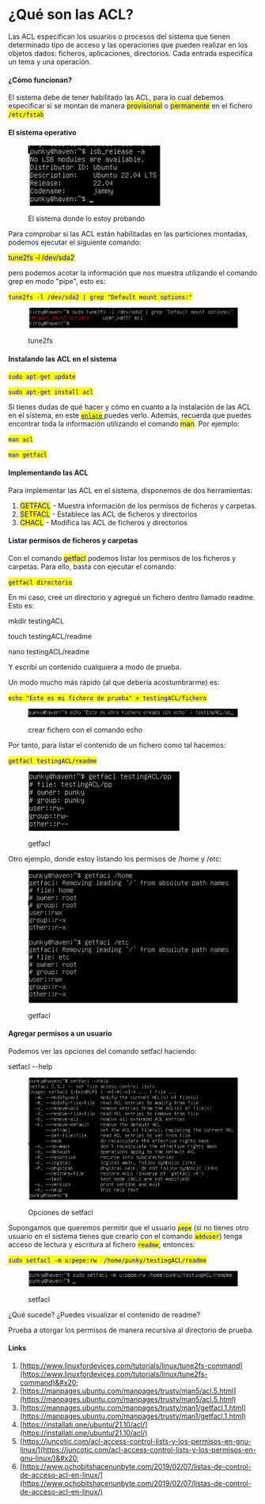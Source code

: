 # ¿Qué son las ACL?

Las ACL especifican los usuarios o procesos  del sistema que tienen determinado tipo de acceso y las operaciones que pueden realizar en los objetos dados: ficheros, aplicaciones, directorios. Cada entrada especifica un tema y una operación.

#### ¿Cómo funcionan?

El sistema debe de tener habilitado las ACL, para lo cual  debemos especificar si se montan de manera <mark style="color:blue;">provisional</mark> o <mark style="color:blue;">permanente</mark> en el fichero <mark style="color:blue;">`/etc/fstab`</mark>

#### El sistema operativo

<figure><img src="../.gitbook/assets/image (58).png" alt=""><figcaption><p>El sistema donde lo estoy probando</p></figcaption></figure>

Para comprobar si las ACL están habilitadas en las particiones montadas, podemos ejecutar el siguiente comando:

<mark style="color:blue;">tune2fs -l /dev/sda2</mark>&#x20;

pero podemos acotar la información que nos muestra utilizando el comando grep en modo "pipe", esto es:

<mark style="color:blue;">`tune2fs -l /dev/sda2 | grep "Default mount options:"`</mark>

<figure><img src="../.gitbook/assets/image (159).png" alt=""><figcaption><p>tune2fs</p></figcaption></figure>

#### Instalando las ACL en el sistema

<mark style="color:blue;">`sudo apt-get update`</mark>

<mark style="color:blue;">`sudo apt-get install acl`</mark>

Si tienes dudas de qué hacer y cómo en cuanto a la instalación de las ACL en el sistema, en este [<mark style="color:blue;">`enlace`</mark> ](https://installati.one/ubuntu/21.10/acl/)puedes verlo. Además, recuerda que puedes encontrar toda la información utilizando el comando <mark style="color:blue;">man</mark>. Por ejemplo:

<mark style="color:blue;">`man acl`</mark>

<mark style="color:blue;">`man getfacl`</mark>

#### Implementando las ACL

Para implementar las ACL en el sistema, disponemos de dos herramientas:

1. <mark style="color:blue;">GETFACL</mark> - Muestra información de los permisos de ficheros y carpetas.&#x20;
2. <mark style="color:blue;">SETFACL</mark> - Establece las ACL de ficheros y directorios&#x20;
3. <mark style="color:blue;">CHACL</mark>  - Modifica las ACL de ficheros y directorios

#### Listar permisos de ficheros y carpetas&#x20;

Con el comando <mark style="color:blue;">getfacl</mark> podemos listar los permisos de los ficheros y carpetas. Para ello, basta con ejecutar el comando:

<mark style="color:blue;">`getfacl directorio`</mark>

En mi caso, creé un directorio y agregué un fichero dentro llamado readme. Esto es:

mkdir testingACL

touch testingACL/readme

nano testingACL/readme&#x20;

Y escribí un contenido cualquiera a modo de prueba.&#x20;

Un modo mucho más rápido (al que debería acostumbrarme) es:

<mark style="color:blue;">`echo "Este es mi fichero de prueba" > testingACL/fichero`</mark>

<figure><img src="../.gitbook/assets/image (50).png" alt=""><figcaption><p>crear fichero con el comando echo</p></figcaption></figure>

Por tanto, para listar el contenido de un fichero como tal hacemos:

<mark style="color:blue;">`getfacl testingACL/readme`</mark>&#x20;

<figure><img src="../.gitbook/assets/image (184).png" alt=""><figcaption><p>getfacl</p></figcaption></figure>

Otro ejemplo, donde estoy listando los permisos de /home y /etc:

<figure><img src="../.gitbook/assets/image (78).png" alt=""><figcaption><p>getfacl</p></figcaption></figure>

#### Agregar permisos a un usuario

Podemos ver las opciones del comando setfacl haciendo:

setfacl --help

<figure><img src="../.gitbook/assets/image (152).png" alt=""><figcaption><p>Opciones de setfacl</p></figcaption></figure>

Supongamos que queremos permitir que el usuario <mark style="color:blue;">`pepe`</mark> (si no tienes otro usuario en el sistema tienes que crearlo con el comando <mark style="color:blue;">`adduser`</mark>) tenga acceso  de lectura y escritura al fichero <mark style="color:blue;">`readme`</mark>, entonces:

<mark style="color:blue;">`sudo setfacl -m u:pepe:rw  /home/punky/testingACL/readme`</mark>

<figure><img src="../.gitbook/assets/image (191).png" alt=""><figcaption><p>setfacl</p></figcaption></figure>

¿Qué sucede? ¿Puedes visualizar el contenido de readme?

Prueba a otorgar los permisos de manera recursiva al directorio de prueba.



#### Links

1. [https://www.linuxfordevices.com/tutorials/linux/tune2fs-command](https://www.linuxfordevices.com/tutorials/linux/tune2fs-command)&#x20;
2. [https://manpages.ubuntu.com/manpages/trusty/man5/acl.5.html](https://manpages.ubuntu.com/manpages/trusty/man5/acl.5.html)
3. [https://manpages.ubuntu.com/manpages/trusty/man1/getfacl.1.html](https://manpages.ubuntu.com/manpages/trusty/man1/getfacl.1.html)
4. [https://installati.one/ubuntu/21.10/acl/](https://installati.one/ubuntu/21.10/acl/)
5. [https://juncotic.com/acl-access-control-lists-y-los-permisos-en-gnu-linux/](https://juncotic.com/acl-access-control-lists-y-los-permisos-en-gnu-linux/)&#x20;
6. [https://www.ochobitshacenunbyte.com/2019/02/07/listas-de-control-de-acceso-acl-en-linux/](https://www.ochobitshacenunbyte.com/2019/02/07/listas-de-control-de-acceso-acl-en-linux/)
